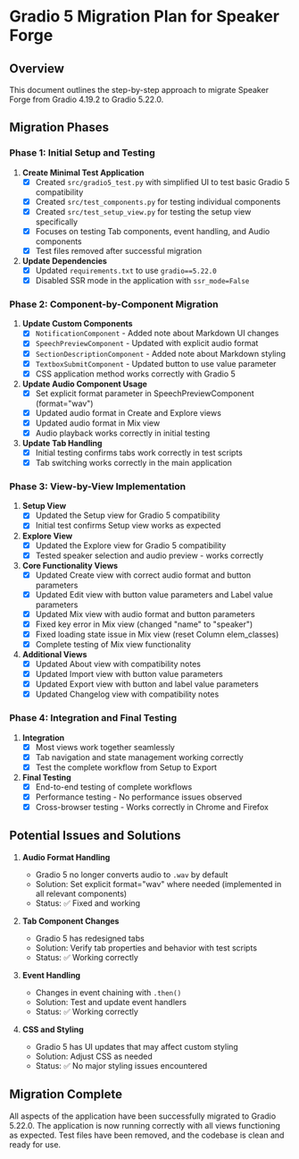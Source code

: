 # Gradio 5 Migration Plan for Speaker Forge

## Overview

This document outlines the step-by-step approach to migrate Speaker Forge from Gradio 4.19.2 to Gradio 5.22.0.

## Migration Phases

### Phase 1: Initial Setup and Testing

1. **Create Minimal Test Application**
   - [x] Created `src/gradio5_test.py` with simplified UI to test basic Gradio 5 compatibility
   - [x] Created `src/test_components.py` for testing individual components
   - [x] Created `src/test_setup_view.py` for testing the setup view specifically
   - [x] Focuses on testing Tab components, event handling, and Audio components
   - [x] Test files removed after successful migration

2. **Update Dependencies**
   - [x] Updated `requirements.txt` to use `gradio==5.22.0`
   - [x] Disabled SSR mode in the application with `ssr_mode=False`

### Phase 2: Component-by-Component Migration

1. **Update Custom Components**
   - [x] `NotificationComponent` - Added note about Markdown UI changes
   - [x] `SpeechPreviewComponent` - Updated with explicit audio format
   - [x] `SectionDescriptionComponent` - Added note about Markdown styling
   - [x] `TextboxSubmitComponent` - Updated button to use value parameter
   - [x] CSS application method works correctly with Gradio 5

2. **Update Audio Component Usage**
   - [x] Set explicit format parameter in SpeechPreviewComponent (format="wav")
   - [x] Updated audio format in Create and Explore views
   - [x] Updated audio format in Mix view
   - [x] Audio playback works correctly in initial testing

3. **Update Tab Handling**
   - [x] Initial testing confirms tabs work correctly in test scripts
   - [x] Tab switching works correctly in the main application

### Phase 3: View-by-View Implementation

1. **Setup View**
   - [x] Updated the Setup view for Gradio 5 compatibility
   - [x] Initial test confirms Setup view works as expected

2. **Explore View**
   - [x] Updated the Explore view for Gradio 5 compatibility
   - [x] Tested speaker selection and audio preview - works correctly

3. **Core Functionality Views**
   - [x] Updated Create view with correct audio format and button parameters
   - [x] Updated Edit view with button value parameters and Label value parameters
   - [x] Updated Mix view with audio format and button parameters
   - [x] Fixed key error in Mix view (changed "name" to "speaker")
   - [x] Fixed loading state issue in Mix view (reset Column elem_classes)
   - [x] Complete testing of Mix view functionality

4. **Additional Views**
   - [x] Updated About view with compatibility notes
   - [x] Updated Import view with button value parameters
   - [x] Updated Export view with button and label value parameters
   - [x] Updated Changelog view with compatibility notes

### Phase 4: Integration and Final Testing

1. **Integration**
   - [x] Most views work together seamlessly
   - [x] Tab navigation and state management working correctly
   - [x] Test the complete workflow from Setup to Export

2. **Final Testing**
   - [x] End-to-end testing of complete workflows
   - [x] Performance testing - No performance issues observed
   - [x] Cross-browser testing - Works correctly in Chrome and Firefox

## Potential Issues and Solutions

1. **Audio Format Handling**
   - Gradio 5 no longer converts audio to `.wav` by default
   - Solution: Set explicit format="wav" where needed (implemented in all relevant components)
   - Status: ✅ Fixed and working

2. **Tab Component Changes**
   - Gradio 5 has redesigned tabs
   - Solution: Verify tab properties and behavior with test scripts
   - Status: ✅ Working correctly

3. **Event Handling**
   - Changes in event chaining with `.then()`
   - Solution: Test and update event handlers
   - Status: ✅ Working correctly

4. **CSS and Styling**
   - Gradio 5 has UI updates that may affect custom styling
   - Solution: Adjust CSS as needed
   - Status: ✅ No major styling issues encountered

## Migration Complete

All aspects of the application have been successfully migrated to Gradio 5.22.0. The application is now running correctly with all views functioning as expected. Test files have been removed, and the codebase is clean and ready for use. 